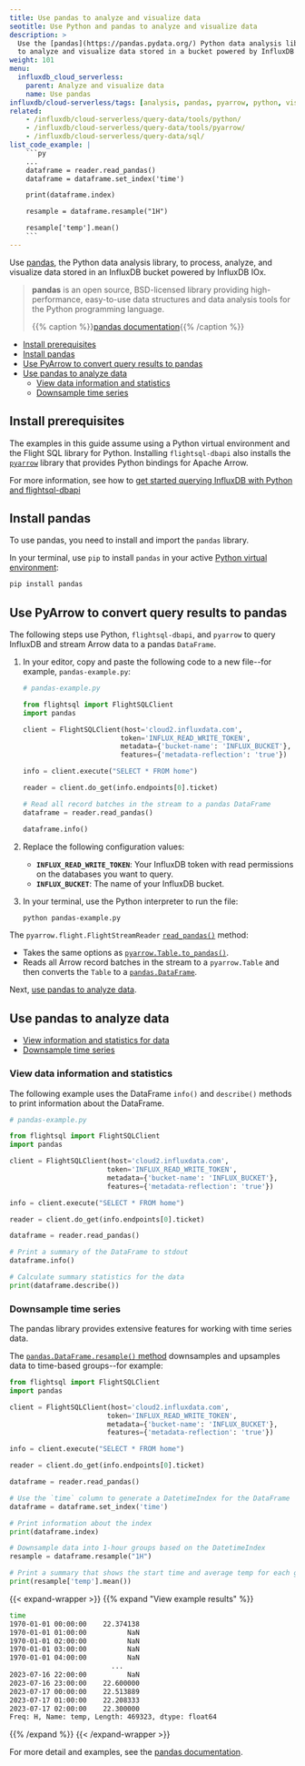 ```yaml
---
title: Use pandas to analyze and visualize data
seotitle: Use Python and pandas to analyze and visualize data
description: >
  Use the [pandas](https://pandas.pydata.org/) Python data analysis library
  to analyze and visualize data stored in a bucket powered by InfluxDB IOx.
weight: 101
menu:
  influxdb_cloud_serverless:
    parent: Analyze and visualize data
    name: Use pandas
influxdb/cloud-serverless/tags: [analysis, pandas, pyarrow, python, visualization]
related:
    - /influxdb/cloud-serverless/query-data/tools/python/
    - /influxdb/cloud-serverless/query-data/tools/pyarrow/
    - /influxdb/cloud-serverless/query-data/sql/
list_code_example: |
    ```py
    ...
    dataframe = reader.read_pandas()
    dataframe = dataframe.set_index('time')

    print(dataframe.index)

    resample = dataframe.resample("1H")

    resample['temp'].mean()
    ```
---
```


Use [pandas](https://pandas.pydata.org/), the Python data analysis library, to process, analyze, and visualize data
stored in an InfluxDB bucket powered by InfluxDB IOx.

> **pandas** is an open source, BSD-licensed library providing high-performance,
> easy-to-use data structures and data analysis tools for the Python programming language.
>
> {{% caption %}}[pandas documentation](https://pandas.pydata.org/docs/){{% /caption %}}

<!-- TOC -->

- [Install prerequisites](#install-prerequisites)
- [Install pandas](#install-pandas)
- [Use PyArrow to convert query results to pandas](#use-pyarrow-to-convert-query-results-to-pandas)
- [Use pandas to analyze data](#use-pandas-to-analyze-data)
  - [View data information and statistics](#view-data-information-and-statistics)
  - [Downsample time series](#downsample-time-series)

<!-- /TOC -->

## Install prerequisites

The examples in this guide assume using a Python virtual environment and the Flight SQL library for Python.
Installing `flightsql-dbapi` also installs the [`pyarrow`](https://arrow.apache.org/docs/python/index.html) library that provides Python bindings for Apache Arrow.

For more information, see how to [get started querying InfluxDB with Python and flightsql-dbapi](/influxdb/cloud-serverless/query-data/execute-queries/flight-sql/python/)

## Install pandas

To use pandas, you need to install and import the `pandas` library.

In your terminal, use `pip` to install `pandas` in your active [Python virtual environment](/influxdb/cloud-serverless/query-data/execute-queries/flight-sql/python/#create-a-project-virtual-environment):

```sh
pip install pandas
```

## Use PyArrow to convert query results to pandas

The following steps use Python, `flightsql-dbapi`, and `pyarrow` to query InfluxDB and stream Arrow data to a pandas `DataFrame`.

1. In your editor, copy and paste the following code to a new file--for example, `pandas-example.py`:

    ```py
    # pandas-example.py

    from flightsql import FlightSQLClient
    import pandas

    client = FlightSQLClient(host='cloud2.influxdata.com',
                            token='INFLUX_READ_WRITE_TOKEN',
                            metadata={'bucket-name': 'INFLUX_BUCKET'},
                            features={'metadata-reflection': 'true'})

    info = client.execute("SELECT * FROM home")

    reader = client.do_get(info.endpoints[0].ticket)

    # Read all record batches in the stream to a pandas DataFrame
    dataframe = reader.read_pandas()

    dataframe.info()
    ```

2. Replace the following configuration values:

    - **`INFLUX_READ_WRITE_TOKEN`**: Your InfluxDB token with read permissions on the databases you want to query.
    - **`INFLUX_BUCKET`**: The name of your InfluxDB bucket.

3. In your terminal, use the Python interpreter to run the file:

    ```sh
    python pandas-example.py
    ```

The `pyarrow.flight.FlightStreamReader` [`read_pandas()`](https://arrow.apache.org/docs/python/generated/pyarrow.flight.FlightStreamReader.html#pyarrow.flight.FlightStreamReader.read_pandas) method:

- Takes the same options as [`pyarrow.Table.to_pandas()`](https://arrow.apache.org/docs/python/generated/pyarrow.Table.html#pyarrow.Table.to_pandas).
- Reads all Arrow record batches in the stream to a `pyarrow.Table` and then converts the `Table` to a [`pandas.DataFrame`](https://pandas.pydata.org/docs/reference/api/pandas.DataFrame.html#pandas.DataFrame).

Next, [use pandas to analyze data](#use-pandas-to-analyze-data).

## Use pandas to analyze data

- [View information and statistics for data](#view-information-and-statistics-for-data)
- [Downsample time series](#downsample-time-series)

### View data information and statistics

The following example uses the DataFrame `info()` and `describe()`
methods to print information about the DataFrame.

```py
# pandas-example.py

from flightsql import FlightSQLClient
import pandas

client = FlightSQLClient(host='cloud2.influxdata.com',
                        token='INFLUX_READ_WRITE_TOKEN',
                        metadata={'bucket-name': 'INFLUX_BUCKET'},
                        features={'metadata-reflection': 'true'})

info = client.execute("SELECT * FROM home")

reader = client.do_get(info.endpoints[0].ticket)

dataframe = reader.read_pandas()

# Print a summary of the DataFrame to stdout
dataframe.info()

# Calculate summary statistics for the data
print(dataframe.describe())
```

### Downsample time series

The pandas library provides extensive features for working with time series data.

The [`pandas.DataFrame.resample()` method](https://pandas.pydata.org/docs/reference/api/pandas.DataFrame.resample.html) downsamples and upsamples data to time-based groups--for example:

```py
from flightsql import FlightSQLClient
import pandas

client = FlightSQLClient(host='cloud2.influxdata.com',
                        token='INFLUX_READ_WRITE_TOKEN',
                        metadata={'bucket-name': 'INFLUX_BUCKET'},
                        features={'metadata-reflection': 'true'})

info = client.execute("SELECT * FROM home")

reader = client.do_get(info.endpoints[0].ticket)

dataframe = reader.read_pandas()

# Use the `time` column to generate a DatetimeIndex for the DataFrame
dataframe = dataframe.set_index('time')

# Print information about the index
print(dataframe.index)

# Downsample data into 1-hour groups based on the DatetimeIndex
resample = dataframe.resample("1H")

# Print a summary that shows the start time and average temp for each group
print(resample['temp'].mean())
```

{{< expand-wrapper >}}
{{% expand "View example results" %}}
```sh
time
1970-01-01 00:00:00    22.374138
1970-01-01 01:00:00          NaN
1970-01-01 02:00:00          NaN
1970-01-01 03:00:00          NaN
1970-01-01 04:00:00          NaN
                         ...    
2023-07-16 22:00:00          NaN
2023-07-16 23:00:00    22.600000
2023-07-17 00:00:00    22.513889
2023-07-17 01:00:00    22.208333
2023-07-17 02:00:00    22.300000
Freq: H, Name: temp, Length: 469323, dtype: float64
```
{{% /expand %}}
{{< /expand-wrapper >}}

For more detail and examples, see the [pandas documentation](https://pandas.pydata.org/docs/index.html).
